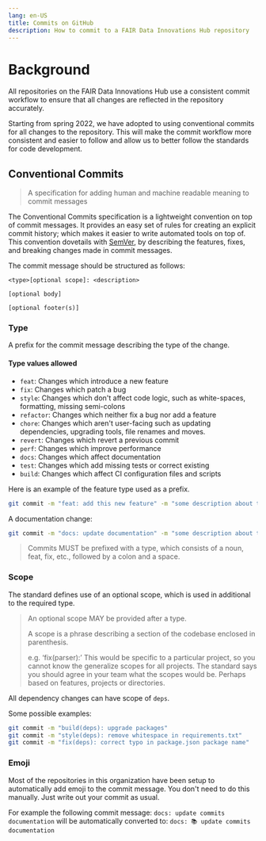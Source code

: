 ```yaml
---
lang: en-US
title: Commits on GitHub
description: How to commit to a FAIR Data Innovations Hub repository
---
```


# Background

All repositories on the FAIR Data Innovations Hub use a consistent commit workflow to ensure that all changes are reflected in the repository accurately.

Starting from spring 2022, we have adopted to using conventional commits for all changes to the repository. This will make the commit workflow more consistent and easier to follow and allow us to better follow the standards for code development.

## Conventional Commits

> A specification for adding human and machine readable meaning to commit messages

The Conventional Commits specification is a lightweight convention on top of commit messages. It provides an easy set of rules for creating an explicit commit history; which makes it easier to write automated tools on top of. This convention dovetails with [SemVer](http://semver.org/), by describing the features, fixes, and breaking changes made in commit messages.

The commit message should be structured as follows:

```
<type>[optional scope]: <description>

[optional body]

[optional footer(s)]
```

### Type

A prefix for the commit message describing the type of the change.

#### Type values allowed

- `feat`: Changes which introduce a new feature
- `fix`: Changes which patch a bug
- `style`: Changes which don't affect code logic, such as white-spaces, formatting, missing semi-colons
- `refactor`: Changes which neither fix a bug nor add a feature
- `chore`: Changes which aren't user-facing such as updating dependencies, upgrading tools, file renames and moves.
- `revert`: Changes which revert a previous commit
- `perf`: Changes which improve performance
- `docs`: Changes which affect documentation
- `test`: Changes which add missing tests or correct existing
- `build`: Changes which affect CI configuration files and scripts

Here is an example of the feature type used as a prefix.

```bash
git commit -m "feat: add this new feature" -m "some description about this feature"
```

A documentation change:

```bash
git commit -m "docs: update documentation" -m "some description about this change"
```

> Commits MUST be prefixed with a type, which consists of a noun, feat, fix, etc., followed by a colon and a space.

### Scope

The standard defines use of an optional scope, which is used in additional to the required type.

> An optional scope MAY be provided after a type.
>
> A scope is a phrase describing a section of the codebase enclosed in parenthesis.
>
> e.g. ‘fix(parser):’ This would be specific to a particular project, so you cannot know the generalize scopes for all projects. The standard says you should agree in your team what the scopes would be. Perhaps based on features, projects or directories.

All dependency changes can have scope of `deps`.

Some possible examples:

```bash
git commit -m "build(deps): upgrade packages"
git commit -m "style(deps): remove whitespace in requirements.txt"
git commit -m "fix(deps): correct typo in package.json package name"
```

### Emoji

Most of the repositories in this organization have been setup to automatically add emoji to the commit message. You don't need to do this manually. Just write out your commit as usual.

For example the following commit message: `docs: update commits documentation` will be automatically converted to: `docs: 📚️ update commits documentation`
